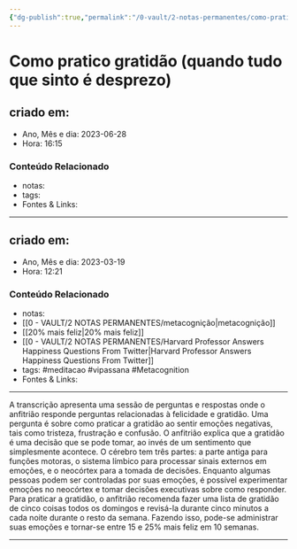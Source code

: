 ```yaml
---
{"dg-publish":true,"permalink":"/0-vault/2-notas-permanentes/como-pratico-gratidao/","tags":["permanente","meditacao","vipassana","Metacognition"],"dgHomeLink":true,"dgShowLocalGraph":true,"dgShowFileTree":true,"dgEnableSearch":true}
---
```


# Como pratico gratidão (quando tudo que sinto é desprezo)

## criado em: 
-  Ano, Mês e dia: 2023-06-28
- Hora: 16:15

### Conteúdo Relacionado
- notas: 
- tags: 
- Fontes & Links: 
---


## criado em: 

- Ano, Mês e dia: 2023-03-19
- Hora: 12:21

### Conteúdo Relacionado

- notas: 
- [[0 - VAULT/2 NOTAS PERMANENTES/metacognição\|metacognição]]
- [[20% mais feliz\|20% mais feliz]]
- [[0 - VAULT/2 NOTAS PERMANENTES/Harvard Professor Answers Happiness Questions From Twitter\|Harvard Professor Answers Happiness Questions From Twitter]]
- tags: #meditacao #vipassana #Metacognition 
- Fontes & Links: 
---

A transcrição apresenta uma sessão de perguntas e respostas onde o anfitrião responde perguntas relacionadas à felicidade e gratidão. Uma pergunta é sobre como praticar a gratidão ao sentir emoções negativas, tais como tristeza, frustração e confusão. O anfitrião explica que a gratidão é uma decisão que se pode tomar, ao invés de um sentimento que simplesmente acontece. O cérebro tem três partes: a parte antiga para funções motoras, o sistema límbico para processar sinais externos em emoções, e o neocórtex para a tomada de decisões. Enquanto algumas pessoas podem ser controladas por suas emoções, é possível experimentar emoções no neocórtex e tomar decisões executivas sobre como responder. Para praticar a gratidão, o anfitrião recomenda fazer uma lista de gratidão de cinco coisas todos os domingos e revisá-la durante cinco minutos a cada noite durante o resto da semana. Fazendo isso, pode-se administrar suas emoções e tornar-se entre 15 e 25% mais feliz em 10 semanas.

---

